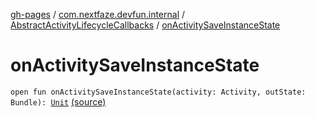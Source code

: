 [gh-pages](../../index.md) / [com.nextfaze.devfun.internal](../index.md) / [AbstractActivityLifecycleCallbacks](index.md) / [onActivitySaveInstanceState](.)

# onActivitySaveInstanceState

`open fun onActivitySaveInstanceState(activity: Activity, outState: Bundle): `[`Unit`](https://kotlinlang.org/api/latest/jvm/stdlib/kotlin/-unit/index.html) [(source)](https://github.com/NextFaze/dev-fun/tree/master/devfun/src/main/java/com/nextfaze/devfun/internal/ActivityTracking.kt#L31)